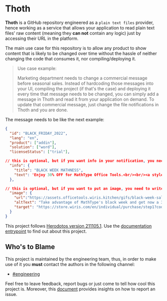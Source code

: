 # Thoth

__Thoth__ is a GitHub repository engineered as a `plain text files` provider, hence working as a service that allows your application to read plain text files' raw content (meaning they __can not__ contain any logic) just by accessing their URL in the platform.

The main use case for this repository is to allow any product to show content that is likely to be changed over time without the hassle of neither changing the code that consumes it, nor compiling/deploying it.

> Use case example:
>
> Marketing department needs to change a commercial message before seasonal sales. Instead of hardcoding those messages into your UI, compiling the project (if that's the case) and deploying it every time that message needs to be changed, you can simply add a message in Thoth and read it from your application on demand. To update that commercial message, just change the file notifications in Thoth and you are done.

The message needs to be like the next example: 
```json
{
  "id": "BLACK_FRIDAY_2022",
  "lang": "en",
  "product": ["addin"],
  "solution": ["word"],
  "licenseStatus": ["trial"],

// this is optional, but if you want info in your notification, you need to write title and text
  "info": {
    "title": "BLACK WEEK MATHNESS",
    "text": 'Enjoy 30% OFF for MathType Office Tools.<br/><br/><a style="text-decoration:underline" href="https://store.wiris.com/en/individual/purchase/step1?code=BLACK22FAI&utm_source=Product&utm_medium=MathTypeMS365&utm_campaign=FancyNotification&utm_term=BlackFriday2022&utm_content=GETITNOW" target="_blank">Get 30% discount</a>'
  },

// this is optional, but if you want to put an image, you need to write the url, the altText and the target
  "image": {
    "url":"https://assets.officetools.wiris.kitchen/gifs/black-week-sales.gif",
    "altText": "Take advantage of MathType's black week and get now a 30% off.",
    "target": "https://store.wiris.com/en/individual/purchase/step1?code=BLACK22FAI&utm_source=Product&utm_medium=MathTypeMS365&utm_campaign=FancyNotification&utm_term=BlackFriday2022&utm_content=GETITNOW"
  }
}
```

This project follows [Herodotos version 211105.1](https://github.com/wiris/herodotos/releases/tag/211105.1). Use the [documentation entrypoint](docs/README.md) to find out about this project.

## Who's to Blame

This project is maintained by the engineering team, thus, in order to make use of it you __must__ contact the authors in the following channel:

- [#engineering](https://wiris.slack.com/archives/C010P3E9AHH)

Feel free to leave feedback, report bugs or just come to tell how cool this project is. Moreover, this [document](docs/ISSUE_REPORTING.md) provides insights on how to report an issue.
